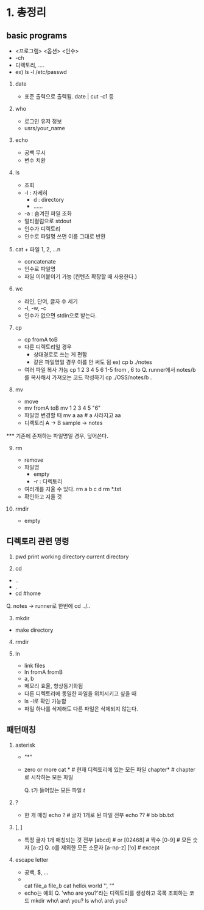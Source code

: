 # 1. 총정리
## basic programs

- <프로그램> <옵션> <인수>
- -ch
- 디렉토리, ....
- ex) ls -l /etc/passwd

1) date
   - 표준 출력으로 출력됨. date | cut -c1 등

2) who
   - 로그인 유저 정보
   - usrs/your_name

3) echo
   - 공백 무시
   - 변수 치환

4) ls
   - 조회
   - -l : 자세히
     - d : directory
     - ......
   - -a : 숨겨진 파일 조화
   - 멀티컬럼으로 stdout
   - 인수가 디렉토리
   - 인수로 파일명 쓰면 이름 그대로 반환

5) cat + 파일 1, 2, ...n
   - concatenate
   - 인수로 파일명
   - 파일 이어붙이기 가능 (컨텐츠 확장할 때 사용한다.)

6) wc
   - 라인, 단어, 글자 수 세기
   - -l, -w, -c
   - 인수가 없으면 stdin으로 받는다.

7) cp
   - cp fromA toB
   - 다른 디렉토리일 경우
     - 상대경로로 쓰는 게 편함
     - 같은 파일명일 경우 이름 안 써도 됨
       ex) cp b ./notes
   - 여러 파일 복사 가능
     cp 1 2 3 4 5 6
     1-5 from , 6 to
  Q. runner에서 notes/b를 복사해서 가져오는 코드 작성하기
  cp ./OSS/notes/b .
  
8) mv
   - move
   - mv fromA toB
     mv 1 2 3 4 5 "6"
   - 파일명 변경할 때
     mv a aa # a 사라지고 aa
   - 디렉토리 A -> B
     sample -> notes

*** 기존에 존재하는 파일명일 경우, 덮어쓴다.

9) rm
    - remove
    - 파일명
      - empty
      - -r : 디렉토리 
    - 여러개를 지울 수 있다.
      rm a b c d
      rm *.txt
    - 확인하고 지울 것

10) rmdir
    - empty

## 디렉토리 관련 명령

1) pwd
print working directory
current directory

2) cd
- ..
- .
- cd #home

Q. notes -> runner로 한번에
  cd ../..

3) mkdir
- make directory

4) rmdir

5) ln
    - link files
    - ln fromA fromB
    - a, b
    - 메모리 효율, 항상동기화됨
    - 다른 디렉토리에 동일한 파일을 위치시키고 싶을 때
    - ls -l로 확인 가능함
    - 파일 하나를 삭제해도 다른 파일은 삭제되지 않는다.

## 패턴매칭
1. asterisk
   - "*"
   - zero or more
     cat * # 현재 디렉토리에 있는 모든 파일
     chapter* # chapter로 시작하는 모든 파일

     Q. t가 들어있는 모든 파일
      *t*

2. ?
   - 한 개 매칭
     echo ? # 글자 1개로 된 파일 전부
     echo ?? # bb bb.txt

3. [, ]
   - 특정 글자 1개 매칭되는 것 전부
    [abcd] # or
    [02468] # 짝수
    [0-9] # 모든 숫자
    [a-z]
  Q. o를 제외한 모든 소문자
    [a-np-z]
    [!o] # except

4. escape letter
   - 공백, $, ...
   - \
     cat file_a file_b
     cat hello\ world
     '', ""
   - echo는 예외
Q. 'who are you?'라는 디렉토리를 생성하고 목록 조회하는 코드
  mkdir who\ are\ you?
  ls who\ are\ you?